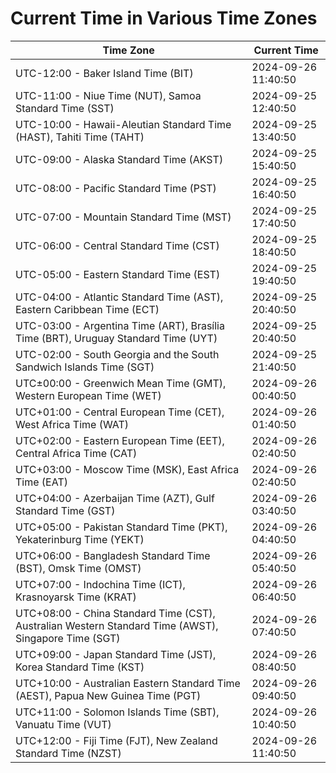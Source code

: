 # Current Time in Various Time Zones

| Time Zone | Current Time |
|-----------|--------------|
| UTC-12:00 - Baker Island Time (BIT) | 2024-09-26 11:40:50 |
| UTC-11:00 - Niue Time (NUT), Samoa Standard Time (SST) | 2024-09-25 12:40:50 |
| UTC-10:00 - Hawaii-Aleutian Standard Time (HAST), Tahiti Time (TAHT) | 2024-09-25 13:40:50 |
| UTC-09:00 - Alaska Standard Time (AKST) | 2024-09-25 15:40:50 |
| UTC-08:00 - Pacific Standard Time (PST) | 2024-09-25 16:40:50 |
| UTC-07:00 - Mountain Standard Time (MST) | 2024-09-25 17:40:50 |
| UTC-06:00 - Central Standard Time (CST) | 2024-09-25 18:40:50 |
| UTC-05:00 - Eastern Standard Time (EST) | 2024-09-25 19:40:50 |
| UTC-04:00 - Atlantic Standard Time (AST), Eastern Caribbean Time (ECT) | 2024-09-25 20:40:50 |
| UTC-03:00 - Argentina Time (ART), Brasília Time (BRT), Uruguay Standard Time (UYT) | 2024-09-25 20:40:50 |
| UTC-02:00 - South Georgia and the South Sandwich Islands Time (SGT) | 2024-09-25 21:40:50 |
| UTC±00:00 - Greenwich Mean Time (GMT), Western European Time (WET) | 2024-09-26 00:40:50 |
| UTC+01:00 - Central European Time (CET), West Africa Time (WAT) | 2024-09-26 01:40:50 |
| UTC+02:00 - Eastern European Time (EET), Central Africa Time (CAT) | 2024-09-26 02:40:50 |
| UTC+03:00 - Moscow Time (MSK), East Africa Time (EAT) | 2024-09-26 02:40:50 |
| UTC+04:00 - Azerbaijan Time (AZT), Gulf Standard Time (GST) | 2024-09-26 03:40:50 |
| UTC+05:00 - Pakistan Standard Time (PKT), Yekaterinburg Time (YEKT) | 2024-09-26 04:40:50 |
| UTC+06:00 - Bangladesh Standard Time (BST), Omsk Time (OMST) | 2024-09-26 05:40:50 |
| UTC+07:00 - Indochina Time (ICT), Krasnoyarsk Time (KRAT) | 2024-09-26 06:40:50 |
| UTC+08:00 - China Standard Time (CST), Australian Western Standard Time (AWST), Singapore Time (SGT) | 2024-09-26 07:40:50 |
| UTC+09:00 - Japan Standard Time (JST), Korea Standard Time (KST) | 2024-09-26 08:40:50 |
| UTC+10:00 - Australian Eastern Standard Time (AEST), Papua New Guinea Time (PGT) | 2024-09-26 09:40:50 |
| UTC+11:00 - Solomon Islands Time (SBT), Vanuatu Time (VUT) | 2024-09-26 10:40:50 |
| UTC+12:00 - Fiji Time (FJT), New Zealand Standard Time (NZST) | 2024-09-26 11:40:50 |
